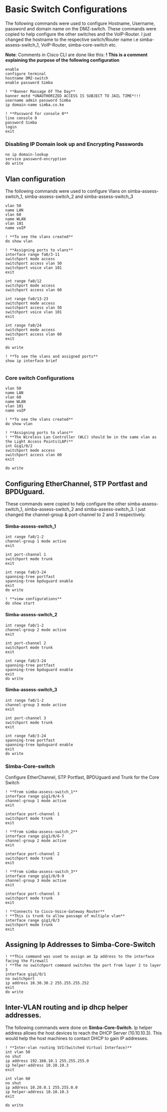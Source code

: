 # Basic Switch Configurations
The following commands were used to configure Hostname, Username, password and domain name on the DMZ-switch.
These commands were copied to help configure the other switches and the VoIP-Router. I just changed the hostname to the respective switch/Router name i.e simba-assess-switch_1, VoIP-Router, simba-core-switch etc.

**Note**: Comments in Cisco CLI are done like this:
**! This is a comment explaining the purpose of the following configuration**

```
enable
configure terminal
hostname DMZ-switch
enable password Simba

! **Banner Massage Of The Day**
banner motd *UNAUTHORIZED ACCESS IS SUBJECT TO JAIL TIME*!!!
username admin password Simba
ip domain-name simba.co.ke

! **Password for console 0**
line console 0
password Simba
login
exit
```
### Disabling IP Domain look up and Encrypting Passwords

```
no ip domain-lookup
service password-encryption 
do write

```

## Vlan configuration
The following commands were used to configure Vlans on simba-assess-switch_1, simba-assess-switch_2 and simba-assess-switch_3

```
vlan 50
name LAN
vlan 60
name WLAN
vlan 101
name voIP

! **To see the vlans created**
do show vlan

! **Assigning ports to vlans**
interface range fa0/3-11
switchport mode access
switchport access vlan 50
switchport voice vlan 101
exit

int range fa0/12
switchport mode access
switchport access vlan 60

int range fa0/13-23
switchport mode access
switchport access vlan 50
switchport voice vlan 101
exit

int range fa0/24
switchport mode access
switchport access vlan 60
exit

do write

! **To see the vlans and assigned ports**
show ip interface brief


```
### Core switch Configurations
```
vlan 50
name LAN
vlan 60
name WLAN
vlan 101
name voIP

! **To see the vlans created**
do show vlan

! **Assigning ports to vlans**
! **The Wireless Lan Controller (WLC) should be in the same vlan as the Light Access Points(LAP)**
int Gig1/0/2
switchport mode access
switchport access vlan 60
exit

do write
```
## Configuring EtherChannel, STP Portfast and BPDUguard.
These commands were copied to help configure the other simba-assess-switch_1, simba-assess-switch_2 and simba-assess-switch_3. I just changed the channel-group  & port-channel to 2 and 3 respectively. 

#### Simba-assess-switch_1
```
int range fa0/1-2
channel-group 1 mode active
exit

int port-channel 1
switchport mode trunk
exit

int range fa0/3-24
spanning-tree portfast
spanning-tree bpduguard enable
exit
do write

! **view configurations**
do show start
```

#### Simba-assess-switch_2
```
int range fa0/1-2
channel-group 2 mode active
exit

int port-channel 2
switchport mode trunk
exit

int range fa0/3-24
spanning-tree portfast
spanning-tree bpduguard enable
exit
do write
```

#### Simba-assess-switch_3
```
int range fa0/1-2
channel-group 3 mode active
exit

int port-channel 3
switchport mode trunk
exit

int range fa0/3-24
spanning-tree portfast
spanning-tree bpduguard enable
exit
do write
```
### Simba-Core-switch
Configure EtherChannel, STP Portfast, BPDUguard and Trunk for the Core Switch
```
! **From simba-assess-switch_1**
interface range gig1/0/4-5
channel-group 1 mode active
exit

interface port-channel 1
switchport mode trunk
exit

! **From simba-assess-switch_2**
interface range gig1/0/6-7
channel-group 2 mode active
exit

interface port-channel 2
switchport mode trunk
exit

! **From simba-assess-switch_3**
interface range gig1/0/8-9
channel-group 3 mode active
exit

interface port-channel 3
switchport mode trunk
exit

! **Connects to Cisco-Voice-Gateway Router**
! **This is trunk to allow passage of multiple vlan**
interface range gig1/0/3
switchport mode trunk
exit
```

## Assigning Ip Addresses to Simba-Core-Switch 

```
! **This command was used to assign an Ip address to the interface facing the Firewall
! **The no switchport command switches the port from layer 2 to layer 3
interface gig1/0/1
no switchport
ip address 10.30.30.2 255.255.255.252
exit
do write
```
## Inter-VLAN routing and ip dhcp helper addresses.
The following commands were done on **Simba-Core-Switch**. 
Ip helper address allows the host devices to reach the DHCP Server (10.10.10.3). This would help the host machines to contact DHCP to gain IP addresses.

```
! **Inter-vlan routing SVI(Switched Virtual Interface)**
int vlan 50
no shut
ip address 192.168.10.1 255.255.255.0
ip helper-address 10.10.10.3
exit

int vlan 60
no shut
ip address 10.20.0.1 255.255.0.0
ip helper-address 10.10.10.3
exit

do write
```


